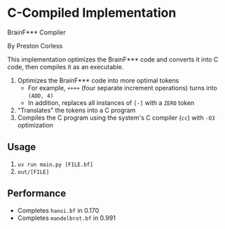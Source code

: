 
# C-Compiled Implementation

BrainF*** Compiler

By Preston Corless

This implementation optimizes the BrainF*** code and converts it into C code, then compiles it as an executable.

1. Optimizes the BrainF*** code into more optimal tokens
    - For example, `++++` (four separate increment operations) turns into `(ADD, 4)`
    - In addition, replaces all instances of `[-]` with a `ZERO` token
2. "Translates" the tokens into a C program
3. Compiles the C program using the system's C compiler (`cc`) with `-O3` optimization

## Usage

1. `uv run main.py [FILE.bf]`
2. `out/[FILE]`

## Performance

- Completes `hanoi.bf` in 0.170
- Completes `mandelbrot.bf` in 0.991

